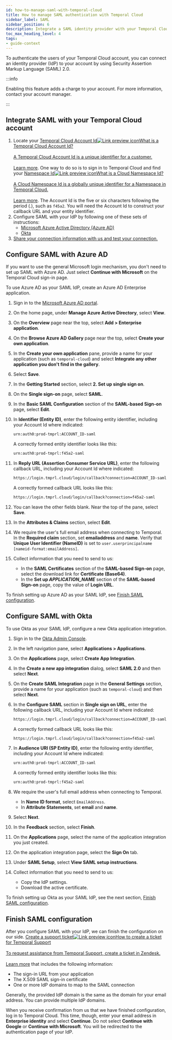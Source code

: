 ```yaml
---
id: how-to-manage-saml-with-temporal-cloud
title: How to manage SAML authentication with Temporal Cloud
sidebar_label: SAML
sidebar_position: 6
description: Integrate a SAML identity provider with your Temporal Cloud account.
toc_max_heading_level: 4
tags:
- guide-context
---
```


<!-- THIS FILE IS GENERATED. DO NOT EDIT THIS FILE DIRECTLY -->

To authenticate the users of your Temporal Cloud account, you can connect an identity provider (IdP) to your account by using Security Assertion Markup Language (SAML) 2.0.

:::info

Enabling this feature adds a charge to your account.
For more information, contact your account manager.

:::

## Integrate SAML with your Temporal Cloud account

1. Locate your <a class="tdlp" href="/cloud/account-setup/namespaces#temporal-cloud-account-id">Temporal Cloud Account Id<span class="tdlpiw"><img src="/img/link-preview-icon.svg" alt="Link preview icon" /></span><span class="tdlpc"><span class="tdlppt">What is a Temporal Cloud Account Id?</span><br /><br /><span class="tdlppd">A Temporal Cloud Account Id is a unique identifier for a customer.</span><span class="tdlplm"><br /><br /><a class="tdlplma" href="/cloud/account-setup/namespaces#temporal-cloud-account-id">Learn more</a></span></span></a>.
   One way to do so is to sign in to Temporal Cloud and find your <a class="tdlp" href="/cloud/account-setup/namespaces#temporal-cloud-namespace-id">Namespace Id<span class="tdlpiw"><img src="/img/link-preview-icon.svg" alt="Link preview icon" /></span><span class="tdlpc"><span class="tdlppt">What is a Cloud Namespace Id?</span><br /><br /><span class="tdlppd">A Cloud Namespace Id is a globally unique identifier for a Namespace in Temporal Cloud.</span><span class="tdlplm"><br /><br /><a class="tdlplma" href="/cloud/account-setup/namespaces#temporal-cloud-namespace-id">Learn more</a></span></span></a>.
   The Account Id is the five or six characters following the period (.), such as `f45a2`.
   You will need the Account Id to construct your callback URL and your entity identifier.
1. Configure SAML with your IdP by following one of these sets of instructions:
   - [Microsoft Azure Active Directory (Azure AD)](#configure-saml-with-azure-ad)
   - [Okta](#configure-saml-with-okta)
1. [Share your connection information with us and test your connection.](#finish-saml-configuration)

## Configure SAML with Azure AD

If you want to use the general Microsoft login mechanism, you don't need to set up SAML with Azure AD.
Just select **Continue with Microsoft** on the Temporal Cloud sign-in page.

To use Azure AD as your SAML IdP, create an Azure AD Enterprise application.

1. Sign in to the [Microsoft Azure AD portal](https://portal.azure.com/).
1. On the home page, under **Manage Azure Active Directory**, select **View**.
1. On the **Overview** page near the top, select **Add > Enterprise application**.
1. On the **Browse Azure AD Gallery** page near the top, select **Create your own application**.
1. In the **Create your own application** pane, provide a name for your application (such as `temporal-cloud`) and select **Integrate any other application you don't find in the gallery**.
1. Select **Save**.
1. In the **Getting Started** section, select **2. Set up single sign on**.
1. On the **Single sign-on** page, select **SAML**.
1. In the **Basic SAML Configuration** section of the **SAML-based Sign-on** page, select **Edit**.
1. In **Identifier (Entity ID)**, enter the following entity identifier, including your Account Id where indicated:

   ```bash
   urn:auth0:prod-tmprl:ACCOUNT_ID-saml
   ```

   A correctly formed entity identifier looks like this:

   ```bash
   urn:auth0:prod-tmprl:f45a2-saml
   ```

1. In **Reply URL (Assertion Consumer Service URL)**, enter the following callback URL, including your Account Id where indicated:

   ```bash
   https://login.tmprl.cloud/login/callback?connection=ACCOUNT_ID-saml
   ```

   A correctly formed callback URL looks like this:

   ```bash
   https://login.tmprl.cloud/login/callback?connection=f45a2-saml
   ```

1. You can leave the other fields blank.
   Near the top of the pane, select **Save**.
1. In the **Attributes & Claims** section, select **Edit**.
1. We require the user's full email address when connecting to Temporal.
   In the **Required claim** section, set **emailaddress** and **name**.
   Verify that **Unique User Identifier (NameID)** is set to `user.userprincipalname [nameid-format:emailAddress]`.
1. Collect information that you need to send to us:
   - In the **SAML Certificates** section of the **SAML-based Sign-on** page, select the download link for **Certificate (Base64)**.
   - In the **Set up _APPLICATION_NAME_** section of the **SAML-based Sign-on** page, copy the value of **Login URL**.

To finish setting up Azure AD as your SAML IdP, see [Finish SAML configuration](#finish-saml-configuration).

## Configure SAML with Okta

To use Okta as your SAML IdP, configure a new Okta application integration.

1. Sign in to the [Okta Admin Console](https://www.okta.com/login/).
1. In the left navigation pane, select **Applications > Applications**.
1. On the **Applications** page, select **Create App Integration**.
1. In the **Create a new app integration** dialog, select **SAML 2.0** and then select **Next**.
1. On the **Create SAML Integration** page in the **General Settings** section, provide a name for your application (such as `temporal-cloud`) and then select **Next**.
1. In the **Configure SAML** section in **Single sign on URL**, enter the following callback URL, including your Account Id where indicated:

   ```bash
   https://login.tmprl.cloud/login/callback?connection=ACCOUNT_ID-saml
   ```

   A correctly formed callback URL looks like this:

   ```bash
   https://login.tmprl.cloud/login/callback?connection=f45a2-saml
   ```
1. In **Audience URI (SP Entity ID)**, enter the following entity identifier, including your Account Id where indicated:

   ```bash
   urn:auth0:prod-tmprl:ACCOUNT_ID-saml
   ```

   A correctly formed entity identifier looks like this:

   ```bash
   urn:auth0:prod-tmprl:f45a2-saml
   ```

1. We require the user's full email address when connecting to Temporal.
   - In **Name ID format**, select `EmailAddress`.
   - In **Attribute Statements**, set **email** and **name**.
1. Select **Next**.
1. In the **Feedback** section, select **Finish**.
1. On the **Applications** page, select the name of the application integration you just created.
1. On the application integration page, select the **Sign On** tab.
1. Under **SAML Setup**, select **View SAML setup instructions**.
1. Collect information that you need to send to us:
   - Copy the IdP settings.
   - Download the active certificate.

To finish setting up Okta as your SAML IdP, see the next section, [Finish SAML configuration](#finish-saml-configuration).

## Finish SAML configuration

After you configure SAML with your IdP, we can finish the configuration on our side.
<a class="tdlp" href="/cloud/introduction/support#support-ticket">Create a support ticket<span class="tdlpiw"><img src="/img/link-preview-icon.svg" alt="Link preview icon" /></span><span class="tdlpc"><span class="tdlppt">How to create a ticket for Temporal Support</span><br /><br /><span class="tdlppd">To request assistance from Temporal Support, create a ticket in Zendesk.</span><span class="tdlplm"><br /><br /><a class="tdlplma" href="/cloud/introduction/support#support-ticket">Learn more</a></span></span></a> that includes the following information:

- The sign-in URL from your application
- The X.509 SAML sign-in certificate
- One or more IdP domains to map to the SAML connection

Generally, the provided IdP domain is the same as the domain for your email address.
You can provide multiple IdP domains.

When you receive confirmation from us that we have finished configuration, log in to Temporal Cloud.
This time, though, enter your email address in **Enterprise identity** and select **Continue**.
Do not select **Continue with Google** or **Continue with Microsoft**.
You will be redirected to the authentication page of your IdP.
